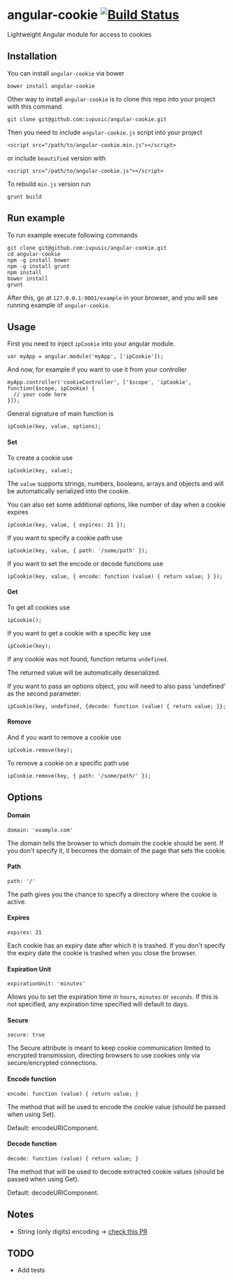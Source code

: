 angular-cookie  [![Build Status](https://travis-ci.org/ivpusic/angular-cookie.png?branch=master)](https://travis-ci.org/ivpusic/angular-cookie)
==============

Lightweight Angular module for access to cookies

Installation
------------

You can install ``angular-cookie`` via bower

```
bower install angular-cookie
```

Other way to install ``angular-cookie`` is to clone this repo into your project with this command

```
git clone git@github.com:ivpusic/angular-cookie.git
```

Then you need to include ``angular-cookie.js`` script into your project

```
<script src="/path/to/angular-cookie.min.js"></script>
```

or include `beautified` version with

```
<script src="/path/to/angular-cookie.js"></script>
```

To rebuild `min.js` version run

```
grunt build
```

Run example
-----------

To run example execute following commands

```
git clone git@github.com:ivpusic/angular-cookie.git
cd angular-cookie
npm -g install bower
npm -g install grunt
npm install
bower install
grunt
```

After this, go at ``127.0.0.1:9001/example`` in your browser, and you will see running example of ``angular-cookie``.

Usage
-----

First you need to inject ``ipCookie`` into your angular module.

```
var myApp = angular.module('myApp', ['ipCookie']);
```
And now, for example if you want to use it from your controller

```
myApp.controller('cookieController', ['$scope', 'ipCookie', function($scope, ipCookie) {
  // your code here
}]);
```

General signature of main function is

```
ipCookie(key, value, options);
```

#### Set

To create a cookie use

```
ipCookie(key, value);
```

The `value` supports strings, numbers, booleans, arrays and objects and will be automatically serialized into the cookie.

You can also set some additional options, like number of day when a cookie expires

```
ipCookie(key, value, { expires: 21 });
```

If you want to specify a cookie path use

```
ipCookie(key, value, { path: '/some/path' });
```

If you want to set the encode or decode functions use

```
ipCookie(key, value, { encode: function (value) { return value; } });
```

#### Get

To get all cookies use

```
ipCookie();
```

If you want to get a cookie with a specific key use

```
ipCookie(key);
```

If any cookie was not found, function returns ``undefined``.

The returned value will be automatically deserialized.

If you want to pass an options object, you will need to also pass 'undefined' as the second parameter:

```
ipCookie(key, undefined, {decode: function (value) { return value; }};
```

#### Remove

And if you want to remove a cookie use

```
ipCookie.remove(key);
```

To remove a cookie on a specific path use

```
ipCookie.remove(key, { path: '/some/path/' });
```

Options
-------

#### Domain


```
domain: 'example.com'
```

The domain tells the browser to which domain the cookie should be sent. 
If you don't specify it, it becomes the domain of the page that sets the cookie.

#### Path

```
path: '/'
```

The path gives you the chance to specify a directory where the cookie is active.

#### Expires

```
expires: 21
```

Each cookie has an expiry date after which it is trashed.
If you don't specify the expiry date the cookie is trashed when you close the browser.

#### Expiration Unit

```
expirationUnit: 'minutes'
```

Allows you to set the expiration time in ``hours``, ``minutes`` or ``seconds``.
If this is not specified, any expiration time specified will default to days.

#### Secure

```
secure: true
```

The Secure attribute is meant to keep cookie communication limited to encrypted transmission, 
directing browsers to use cookies only via secure/encrypted connections.

#### Encode function

```
encode: function (value) { return value; }
```

The method that will be used to encode the cookie value (should be passed when using Set).

Default: encodeURIComponent.

#### Decode function

```
decode: function (value) { return value; }
```

The method that will be used to decode extracted cookie values (should be passed when using Get).

Default: decodeURIComponent.

## Notes
- String (only digits) encoding -> [check this PR](https://github.com/ivpusic/angular-cookie/pull/29)

TODO
----

- Add tests

